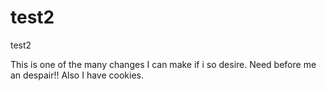 test2
=====

test2

This is one of the many changes I can make if i so desire. Need before me an despair!!
Also I have cookies.
